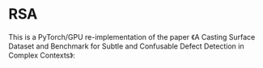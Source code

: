 # RSA
This is a PyTorch/GPU re-implementation of the paper 《A Casting Surface Dataset and Benchmark for Subtle and Confusable Defect Detection in Complex Contexts》:

